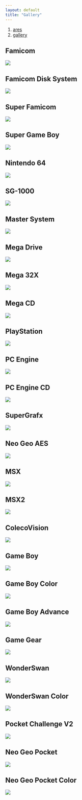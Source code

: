 ```yaml
---
layout: default
title: "Gallery"
---
```


<ol><li><a href='/index'><span>ares</span></a></li><li><a href='/gallery'><span>gallery</span></a></li></ol>

<style scoped>
main img {
  width: 640px;
}
</style>

## Famicom

![](/images/gallery/famicom_gimmick.png)

## Famicom Disk System
![](/images/gallery/famicom-disk-system_zelda.png)

## Super Famicom

![](/images/gallery/super-famicom_bahamut-lagoon.png)

## Super Game Boy

![](/images/gallery/super-game-boy_devichil-black-book.png)

## Nintendo 64
![](/images/gallery/nintendo-64_zelda-ocarina-of-time.png)

## SG-1000

![](/images/gallery/sg-1000_ninja-princess.png)

## Master System

![](/images/gallery/master-system_wonder-boy-iii.png)

## Mega Drive

![](/images/gallery/mega-drive_sonic-3.png)

## Mega 32X

![](/images/gallery/mega-32x_chaotix.png)

## Mega CD

![](/images/gallery/mega-cd_lunar-silver-star.png)

## PlayStation

![](/images/gallery/playstation_wild-arms.png)

## PC Engine

![](/images/gallery/pc-engine_bomberman-94.png)

## PC Engine CD

![](/images/gallery/pc-engine-cd_rondo-of-blood.png)

## SuperGrafx

![](/images/gallery/supergrafx_daimakaimura.png)

## Neo Geo AES

![](/images/gallery/neo-geo-aes_metal-slug.png)

## MSX

![](/images/gallery/msx_parodius.png)

## MSX2

![](/images/gallery/msx2_akumajou-dracula.png)

## ColecoVision

![](/images/gallery/colecovision_frogger.png)

## Game Boy

![](/images/gallery/game-boy_links-awakening.png)

## Game Boy Color

![](/images/gallery/game-boy-color_devichil-white-book.png)

## Game Boy Advance

![](/images/gallery/game-boy-advance_golden-sun.png)

## Game Gear

![](/images/gallery/game-gear_sonic.png)

## WonderSwan

![](/images/gallery/wonderswan_langrisser.png)

## WonderSwan Color

![](/images/gallery/wonderswan-color_riviera.png)

## Pocket Challenge V2

![](/images/gallery/pocket-challenge-v2_sck1.png)

## Neo Geo Pocket

![](/images/gallery/neo-geo-pocket_samurai-shodown.png)

## Neo Geo Pocket Color

![](/images/gallery/neo-geo-pocket-color_last-blade.png)

